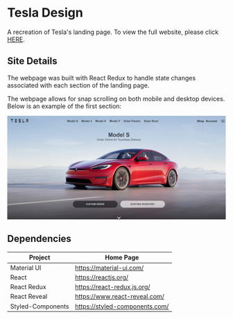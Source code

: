 # Tesla Design

A recreation of Tesla's landing page. To view the full website, please click [HERE](https://jasons-tesla.web.app/).

## Site Details

The webpage was built with React Redux to handle state changes associated with each section of the landing page.

The webpage allows for snap scrolling on both mobile and desktop devices. Below is an example of the first section:

![Tesla-Landing](/public/images/tesla-landing.jpeg)

## Dependencies

| Project           | Home Page                        |
| ----------------- | -------------------------------- |
| Material UI       | <https://material-ui.com/>       |
| React             | <https://reactjs.org/>           |
| React Redux       | <https://react-redux.js.org/>    |
| React Reveal      | <https://www.react-reveal.com/>  |
| Styled-Components | <https://styled-components.com/> |
